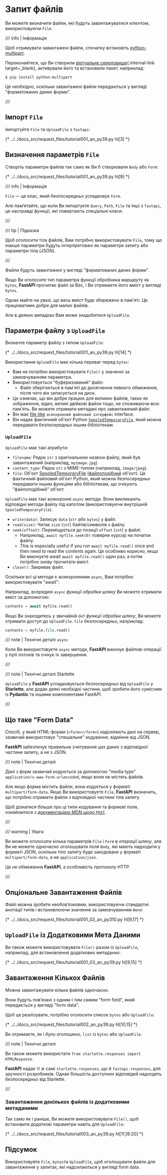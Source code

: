 # Запит файлів

Ви можете визначити файли, які будуть завантажуватися клієнтом, використовуючи `File`.

/// info | Інформація

Щоб отримувати завантажені файли, спочатку встановіть <a href="https://github.com/Kludex/python-multipart" class="external-link" target="_blank">python-multipart</a>.

Переконайтеся, що Ви створили [віртуальне середовище](../virtual-environments.md){.internal-link target=_blank}, активували його та встановили пакет, наприклад:

```console
$ pip install python-multipart
```

Це необхідно, оскільки завантажені файли передаються у вигляді "форматованих даних форми".

///

## Імпорт `File`

Імпортуйте `File` та `UploadFile` з `fastapi`:

{* ../../docs_src/request_files/tutorial001_an_py39.py hl[3] *}

## Визначення параметрів `File`

Створіть параметри файлів так само як Ви б створювали `Body` або `Form`:

{* ../../docs_src/request_files/tutorial001_an_py39.py hl[9] *}

/// info | Інформація

`File`  — це клас, який безпосередньо успадковує `Form`.

Але пам’ятайте, що коли Ви імпортуєте `Query`, `Path`, `File` та інші з `fastapi`, це насправді функції, які повертають спеціальні класи.

///

/// tip | Підказка

Щоб оголосити тіла файлів, Вам потрібно використовувати `File`, тому що інакше параметри будуть інтерпретовані як параметри запиту або параметри тіла (JSON).

///

Файли будуть завантажені у вигляді "форматованих даних форми".

Якщо Ви оголосите тип параметра функції обробника маршруту як `bytes`, **FastAPI** прочитає файл за Вас, і Ви отримаєте його вміст у вигляді `bytes`.

Однак майте на увазі, що весь вміст буде збережено в пам'яті. Це працюватиме добре для малих файлів.

Але в деяких випадках Вам може знадобитися `UploadFile`.

## Параметри файлу з `UploadFile`

Визначте параметр файлу з типом `UploadFile`:

{* ../../docs_src/request_files/tutorial001_an_py39.py hl[14] *}

Використання `UploadFile` має кілька переваг перед `bytes`:

* Вам не потрібно використовувати `File()` у значенні за замовчуванням параметра.
* Використовується "буферизований" файл:
    * Файл зберігається в пам'яті до досягнення певного обмеження, після чого він записується на диск.
* Це означає, що він добре працює для великих файлів, таких як зображення, відео, великі двійкові файли тощо, не споживаючи всю пам'ять.
Ви можете отримати метадані про завантажений файл.
* Він має <a href="https://docs.python.org/3/glossary.html#term-file-like-object" class="external-link" target="_blank">file-like</a> `асинхронний файловий інтерфейс` interface.
* Він надає фактичний об'єкт Python <a href="https://docs.python.org/3/library/tempfile.html#tempfile.SpooledTemporaryFile" class="external-link" target="_blank">`SpooledTemporaryFile`</a>, який можна передавати безпосередньо іншим бібліотекам.

### `UploadFile`

`UploadFile` має такі атрибути:

* `filename`: Рядок `str` з оригінальною назвою файлу, який був завантажений (наприклад, `myimage.jpg`).
* `content_type`: Рядок `str` з MIME-типом (наприклад, `image/jpeg`).
* `file`: Об'єкт <a href="https://docs.python.org/3/library/tempfile.html#tempfile.SpooledTemporaryFile" class="external-link" target="_blank">SpooledTemporaryFile</a> (<a href="https://docs.python.org/3/glossary.html#term-file-like-object" class="external-link" target="_blank">файлоподібний</a> об'єкт). Це фактичний файловий об'єкт Python, який можна безпосередньо передавати іншим функціям або бібліотекам, що очікують "файлоподібний" об'єкт.

`UploadFile` має такі асинхронні `async` методи. Вони викликають відповідні методи файлу під капотом (використовуючи внутрішній `SpooledTemporaryFile`).

* `write(data)`: Записує `data` (`str` або `bytes`) у файл.
* `read(size)`: Читає `size` (`int`) байтів/символів з файлу.
* `seek(offset)`: Переміщується до позиції `offset` (`int`) у файлі.
    * Наприклад, `await myfile.seek(0)` поверне курсор на початок файлу.
    * This is especially useful if you run `await myfile.read()` once and then need to read the contents again. Це особливо корисно, якщо Ви виконуєте await `await myfile.read()` один раз, а потім потрібно знову прочитати вміст.
* `close()`: Закриває файл.

Оскільки всі ці методи є асинхронними `async`, Вам потрібно використовувати "await":

Наприклад, всередині `async` *функції обробки шляху* Ви можете отримати вміст за допомогою:

```Python
contents = await myfile.read()
```
Якщо Ви знаходитесь у звичайній `def` *функції обробки шляху*, Ви можете отримати доступ до `UploadFile.file` безпосередньо, наприклад:

```Python
contents = myfile.file.read()
```

/// note | Технічні деталі `async`

Коли Ви використовуєте `async` методи, **FastAPI** виконує файлові операції у пулі потоків та очікує їх завершення.

///

/// note | Технічні деталі Starlette

`UploadFile` у **FastAPI** успадковується безпосередньо від `UploadFile` у **Starlette**, але додає деякі необхідні частини, щоб зробити його сумісним із **Pydantic** та іншими компонентами FastAPI.

///

## Що таке "Form Data"

Спосіб, у який HTML-форми (`<form></form>`) надсилають дані на сервер, зазвичай використовує "спеціальне" кодування, відмінне від JSON.

**FastAPI**  забезпечує правильне зчитування цих даних з відповідної частини запиту, а не з JSON.

/// note | Технічні деталі

Дані з форм зазвичай кодуються за допомогою "media type" `application/x-www-form-urlencoded`, якщо вони не містять файлів.

Але якщо форма містить файли, вона кодується у форматі `multipart/form-data`. Якщо Ви використовуєте `File`, **FastAPI**  визначить, що потрібно отримати файли з відповідної частини тіла запиту.

Щоб дізнатися більше про ці типи кодування та формові поля, ознайомтеся з <a href="https://developer.mozilla.org/en-US/docs/Web/HTTP/Methods/POST" class="external-link" target="_blank"><abbr title="Mozilla Developer Network">документацією MDN</abbr> щодо <code>POST</code></a>.

///

/// warning | Увага

Ви можете оголосити кілька параметрів `File` і `Form` в *операції шляху*, але Ви не можете одночасно оголошувати поля `Body`, які мають надходити у форматі JSON, оскільки тіло запиту буде закодоване у форматі `multipart/form-data`, а не `application/json`.

Це не обмеження **FastAPI**, а особливість протоколу HTTP.

///

## Опціональне Завантаження Файлів

Файл можна зробити необов’язковим, використовуючи стандартні анотації типів і встановлюючи значення за замовчуванням `None`:

{* ../../docs_src/request_files/tutorial001_02_an_py310.py hl[9,17] *}

## `UploadFile` із Додатковими Мета Даними

Ви також можете використовувати `File()` разом із `UploadFile`, наприклад, для встановлення додаткових метаданих:

{* ../../docs_src/request_files/tutorial001_03_an_py39.py hl[9,15] *}

## Завантаження Кількох Файлів

Можна завантажувати кілька файлів одночасно.

Вони будуть пов’язані з одним і тим самим "form field", який передається у вигляді "form data".

Щоб це реалізувати, потрібно оголосити список `bytes` або `UploadFile`:

{* ../../docs_src/request_files/tutorial002_an_py39.py hl[10,15] *}

Ви отримаєте, як і було оголошено, `list` із `bytes` або `UploadFile`.

/// note | Технічні деталі

Ви також можете використати `from starlette.responses import HTMLResponse`.

**FastAPI**  надає ті ж самі `starlette.responses`, що й `fastapi.responses`, для зручності розробників. Однак більшість доступних відповідей надходять безпосередньо від Starlette.

///

### Завантаження декількох файлів із додатковими метаданими

Так само як і раніше, Ви можете використовувати `File()`, щоб встановити додаткові параметри навіть для `UploadFile`:

{* ../../docs_src/request_files/tutorial003_an_py39.py hl[11,18:20] *}

## Підсумок

Використовуйте `File`, `bytes`та `UploadFile`, щоб оголошувати файли для завантаження у запитах, які надсилаються у вигляді form data.
